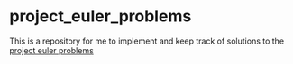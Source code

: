 # project_euler_problems

This is a repository for me to implement and keep track of solutions to the [project euler problems](https://projecteuler.net/archives)
